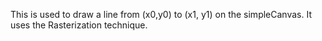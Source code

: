 This is used to draw a line from (x0,y0) to (x1, y1) on the simpleCanvas. It uses the Rasterization technique.
